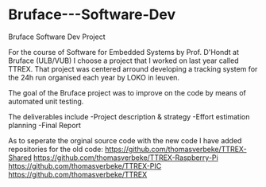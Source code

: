 Bruface---Software-Dev
======================

Bruface Software Dev Project

For the course of Software for Embedded Systems by Prof. D'Hondt at Bruface (ULB/VUB) I choose a project that I worked on last year called TTREX.
That project was centered arround developing a tracking system for the 24h run organised each year by LOKO in leuven. 

The goal of the Bruface project was to improve on the code by means of automated unit testing.

The deliverables include
-Project description & strategy
-Effort estimation planning
-Final Report

As to seperate the orginal source code with the new code I have added repositories for the old code:
https://github.com/thomasverbeke/TTREX-Shared
https://github.com/thomasverbeke/TTREX-Raspberry-Pi
https://github.com/thomasverbeke/TTREX-PIC
https://github.com/thomasverbeke/TTREX

